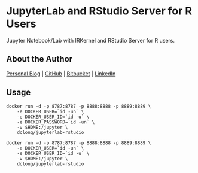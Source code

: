 # JupyterLab and RStudio Server for R Users

Jupyter Notebook/Lab with IRKernel and RStudio Server for R users.

## About the Author

[Personal Blog](http://www.legendu.net)   |   [GitHub](https://github.com/dclong)   |   [Bitbucket](https://bitbucket.org/dclong/)   |   [LinkedIn]()

## Usage 

```
docker run -d -p 8787:8787 -p 8888:8888 -p 8889:8889 \
    -e DOCKER_USER=`id -un` \
    -e DOCKER_USER_ID=`id -u` \
    -e DOCKER_PASSWORD=`id -un` \
    -v $HOME:/jupyter \
    dclong/jupyterlab-rstudio
```

```
docker run -d -p 8787:8787 -p 8888:8888 -p 8889:8889 \
    -e DOCKER_USER=`id -un` \
    -e DOCKER_USER_ID=`id -u` \
    -v $HOME:/jupyter \
    dclong/jupyterlab-rstudio
```
